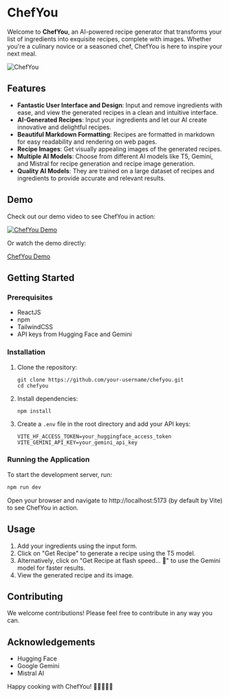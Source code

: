 # ChefYou

Welcome to **ChefYou**, an AI-powered recipe generator that transforms your list of ingredients into exquisite recipes, complete with images. Whether you're a culinary novice or a seasoned chef, ChefYou is here to inspire your next meal.

![ChefYou](https://github.com/user-attachments/assets/6eb52e30-09d7-446f-ac34-c83d368383de)

## Features
- **Fantastic User Interface and Design**: Input and remove ingredients with ease, and view the generated recipes in a clean and intuitive interface.
- **AI-Generated Recipes**: Input your ingredients and let our AI create innovative and delightful recipes.
- **Beautiful Markdown Formatting**: Recipes are formatted in markdown for easy readability and rendering on web pages.
- **Recipe Images**: Get visually appealing images of the generated recipes.
- **Multiple AI Models**: Choose from different AI models like T5, Gemini, and Mistral for recipe generation and recipe image generation.
- **Quality AI Models**: They are trained on a large dataset of recipes and ingredients to provide accurate and relevant results.

## Demo

Check out our demo video to see ChefYou in action:

[![ChefYou Demo](https://github.com/user-attachments/assets/1d6b9750-7584-48ac-95a8-d5ac1738a4be)](https://www.youtube.com/watch?v=oaC82F1fnpc)

Or watch the demo directly:

[ChefYou Demo](https://github.com/user-attachments/assets/ca0c54a4-c682-475b-922b-7fa0f4ecd4dc)

## Getting Started

### Prerequisites

- ReactJS
- npm
- TailwindCSS
- API keys from Hugging Face and Gemini

### Installation

1. Clone the repository:
    ```
    git clone https://github.com/your-username/chefyou.git
    cd chefyou
    ```

2. Install dependencies:
    ```
    npm install
    ```

3. Create a `.env` file in the root directory and add your API keys:
    ```
    VITE_HF_ACCESS_TOKEN=your_huggingface_access_token
    VITE_GEMINI_API_KEY=your_gemini_api_key
    ```

### Running the Application

To start the development server, run:
```sh
npm run dev
```

Open your browser and navigate to http://localhost:5173 (by default by Vite) to see ChefYou in action.

## Usage

1. Add your ingredients using the input form.
2. Click on "Get Recipe" to generate a recipe using the T5 model.
3. Alternatively, click on "Get Recipe at flash speed... 🚀" to use the Gemini model for faster results.
4. View the generated recipe and its image.

## Contributing

We welcome contributions! Please feel free to contribute in any way you can.

## Acknowledgements

- Hugging Face
- Google Gemini
- Mistral AI

Happy cooking with ChefYou! 🍳👨‍🍳👩‍🍳

